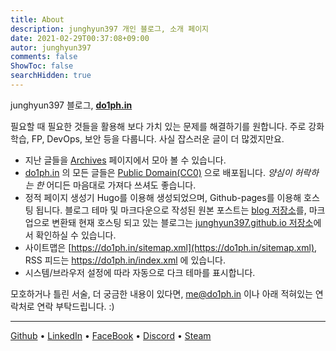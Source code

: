 ```yaml
---
title: About
description: junghyun397 개인 블로그, 소개 페이지
date: 2021-02-29T00:37:08+09:00
autor: junghyun397
comments: false
ShowToc: false
searchHidden: true
---
```


junghyun397 블로그, **[do1ph.in](https://do1ph.in)**

필요할 때 필요한 것들을 활용해 보다 가치 있는 문제를 해결하기를 원합니다. 주로 강화학습, FP, DevOps, 보안 등을 다룹니다. 사실 잡스러운 글이 더 많겠지만요.

* 지난 글들을 [Archives](https://do1ph.in/archives) 페이지에서 모아 볼 수 있습니다.
* [do1ph.in](https://do1ph.in) 의 모든 글들은 [Public Domain(CC0)](https://creativecommons.org/share-your-work/public-domain/) 으로 배포됩니다. *양심이 허락하는 한* 어디든 마음대로 가져다 쓰셔도 좋습니다.
* 정적 페이지 생성기 Hugo를 이용해 생성되었으며, Github-pages를 이용해 호스팅 됩니다. 블로그 테마 및 마크다운으로 작성된 원본 포스트는 [blog 저장소](https://github.com/junghyun397/junghyun397.github.io)를, 마크업으로 변환돼 현재 호스팅 되고 있는 블로그는 [junghyun397.github.io 저장소](https://github.com/junghyun397/junghyun397.github.io)에서 확인하실 수 있습니다.
* 사이트맵은 [https://do1ph.in/sitemap.xml](https://do1ph.in/sitemap.xml), RSS 피드는 https://do1ph.in/index.xml 에 있습니다.
* 시스템/브라우저 설정에 따라 자동으로 다크 테마를 표시합니다.

모호하거나 틀린 서술, 더 궁금한 내용이 있다면, me@do1ph.in 이나 아래 적혀있는 연락처로 연락 부탁드립니다. :)

---

[Github](https://github.com/junghyun397) • [LinkedIn](https://www.linkedin.com/in/choi-jeonghyeon-207272177/) • [FaceBook](https://www.facebook.com/profile.php?id=100011417876214) • [Discord](https://discordapp.com/users/365253864649392128) • [Steam](https://steamcommunity.com/id/do1phin_/)
